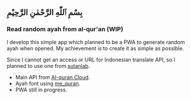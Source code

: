 ## بِسْمِ ٱللّٰهِ الرَّحْمٰنِ الرَّحِيْمِ

### Read random ayah from al-qur'an (WIP)

I develop this simple app which planned to be a PWA to generate random ayah when opened. My achievement is to create it as simple as possible.

Since I cannot get an access or URL for Indonesian translate API, so I planned to use one from [sutanlab](https://api.quran.sutanlab.id/).

- Main API from [Al-quran Cloud](https://alquran.cloud/api).
- Ayah font using [me_quran](http://quran.mursil.com/Web-Print-Publishing-Quran-Text-Graphics-Fonts-and-Downloads/fonts-optimized-for-quran).
- PWA still in progress.
